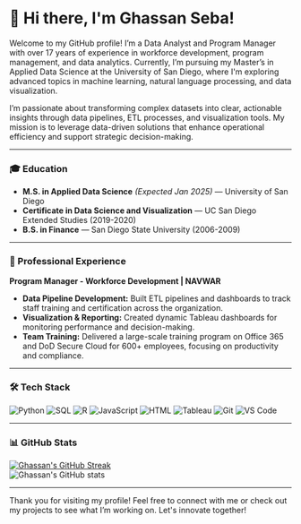 # 👋 Hi there, I'm Ghassan Seba!

Welcome to my GitHub profile! I’m a Data Analyst and Program Manager with over 17 years of experience in workforce development, program management, and data analytics. Currently, I’m pursuing my Master’s in Applied Data Science at the University of San Diego, where I'm exploring advanced topics in machine learning, natural language processing, and data visualization.

I’m passionate about transforming complex datasets into clear, actionable insights through data pipelines, ETL processes, and visualization tools. My mission is to leverage data-driven solutions that enhance operational efficiency and support strategic decision-making.

---

### 🎓 Education
- **M.S. in Applied Data Science** *(Expected Jan 2025)* — University of San Diego
- **Certificate in Data Science and Visualization** — UC San Diego Extended Studies (2019-2020)
- **B.S. in Finance** — San Diego State University (2006-2009)


---

### 💼 Professional Experience
**Program Manager - Workforce Development | NAVWAR**  
- **Data Pipeline Development:** Built ETL pipelines and dashboards to track staff training and certification across the organization.
- **Visualization & Reporting:** Created dynamic Tableau dashboards for monitoring performance and decision-making.
- **Team Training:** Delivered a large-scale training program on Office 365 and DoD Secure Cloud for 600+ employees, focusing on productivity and compliance.

---

### 🛠 Tech Stack
<p>
  <img alt="Python" src="https://img.shields.io/badge/-Python-3776AB?style=flat-square&logo=python&logoColor=white" />
  <img alt="SQL" src="https://img.shields.io/badge/-SQL-4479A1?style=flat-square&logo=mysql&logoColor=white" />
  <img alt="R" src="https://img.shields.io/badge/-R-276DC3?style=flat-square&logo=r&logoColor=white" />
  <img alt="JavaScript" src="https://img.shields.io/badge/-JavaScript-F7DF1C?style=flat-square&logo=javascript&logoColor=black" />
  <img alt="HTML" src="https://img.shields.io/badge/-HTML-E34F26?style=flat-square&logo=html5&logoColor=white" />
  <img alt="Tableau" src="https://img.shields.io/badge/-Tableau-E97627?style=flat-square&logo=tableau&logoColor=white" />
  <img alt="Git" src="https://img.shields.io/badge/-Git-F05032?style=flat-square&logo=git&logoColor=white" />
  <img alt="VS Code" src="https://img.shields.io/badge/-VS%20Code-007ACC?style=flat-square&logo=visual-studio-code&logoColor=white" />
</p>

---

### 📊 GitHub Stats
[![Ghassan's GitHub Streak](https://github-readme-streak-stats.herokuapp.com/?user=your_username&theme=dark&hide_border=true)](https://git.io/streak-stats)  
![Ghassan's GitHub stats](https://github-readme-stats.vercel.app/api?username=gseba&hide_border=true&show_icons=true&bg_color=151515&title_color=fb4362&icon_color=fb4362&text_color=9e9e9e)

---

Thank you for visiting my profile! Feel free to connect with me or check out my projects to see what I’m working on. Let's innovate together!
